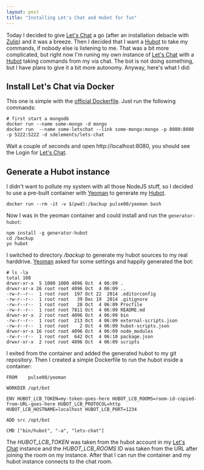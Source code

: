 ```yaml
---
layout: post
title: "Installing Let's Chat and Hubot for fun"
---
```


Today I decided to give [Let's Chat][0] a go (after an installation debacle with [Zulip][1]) and it was a breeze. Then I decided that I want a [Hubot][2] to take my commands, if nobody else is listening to me. That was a bit more complicated, but right now I'm runing my own instance of [Let's Chat][0] with a [Hubot][2] taking commands from my via chat. The bot is not doing something, but I have plans to give it a bit more autonomy. Anyway, here's what I did:

Install Let's Chat via Docker
-----------------------------

This one is simple with the [official Dockerfile][3]. Just run the following commands:

    # first start a mongodb
    docker run --name some-mongo -d mongo
    docker run  --name some-letschat --link some-mongo:mongo -p 8080:8080 -p 5222:5222 -d sdelements/lets-chat

Wait a couple of seconds and open http://localhost:8080, you should see the Login for [Let's Chat][0].

Generate a Hubot instance
-------------------------

I didn't want to pollute my system with all those NodeJS stuff, so I decided to use a pre-built container with [Yeoman][4] to generate my [Hubot][2].

    docker run --rm -it -v $(pwd):/backup pulse00/yeoman bash

Now I was in the yeoman container and could install and run the `generator-hubot`:

    npm install -g generator-hubot
    cd /backup
    yo hubot

I switched to directory */backup* to generate my hubot sources to my real harddrive. [Yeoman][4] asked for some settings and happily generated the bot:

````
# ls -la
total 108
drwxr-xr-x  5 1000 1000 4096 Oct  4 06:09 .
drwxr-xr-x 26 root root 4096 Oct  4 06:09 ..
-rw-r--r--  1 root root  197 Oct 22  2014 .editorconfig
-rw-r--r--  1 root root   39 Dec 19  2014 .gitignore
-rw-r--r--  1 root root   28 Oct  4 06:09 Procfile
-rw-r--r--  1 root root 7811 Oct  4 06:09 README.md
drwxr-xr-x  2 root root 4096 Oct  4 06:09 bin
-rw-r--r--  1 root root  213 Oct  4 06:09 external-scripts.json
-rw-r--r--  1 root root    2 Oct  4 06:09 hubot-scripts.json
drwxr-xr-x 16 root root 4096 Oct  4 06:09 node_modules
-rw-r--r--  1 root root  642 Oct  4 06:10 package.json
drwxr-xr-x  2 root root 4096 Oct  4 06:09 scripts
````

I exited from the container and added the generated hubot to my git repository. Then I created a simple Dockerfile to run the hubot inside a container:

````
FROM	pulse00/yeoman

WORKDIR	/opt/bot

ENV	HUBOT_LCB_TOKEN=my-token-goes-here HUBOT_LCB_ROOMS=room-id-copied-from-URL-goes-here HUBOT_LCB_PROTOCOL=http HUBOT_LCB_HOSTNAME=localhost HUBOT_LCB_PORT=1234  

ADD	src /opt/bot

CMD	["bin/hubot", "-a", "lets-chat"]
````

The *HUBOT_LCB_TOKEN* was taken from the hubot account in my [Let's Chat][0] instance and the *HUBOT_LCB_ROOMS* ID was taken from the URL after joining the room on my instance. After that I can run the container and my hubot instance connects to the chat room.

[0]: https://github.com/sdelements/lets-chat
[1]: https://www.zulip.org/
[2]: https://hubot.github.com/docs/
[3]: https://hub.docker.com/r/sdelements/lets-chat/
[4]: http://yeoman.io/


